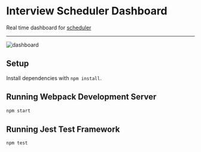 # Interview Scheduler Dashboard
Real time dashboard for [scheduler](https://github.com/juliasut/scheduler.git)
__________________
![dashboard](https://github.com/juliasut/scheduler-dashboard/blob/master/docs/scheduler_dashboard.gif)

## Setup

Install dependencies with `npm install`.

## Running Webpack Development Server

```sh
npm start
```

## Running Jest Test Framework

```sh
npm test
```
